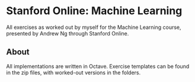 # Stanford Online: Machine Learning

All exercises as worked out by myself for the Machine Learning course, presented
by Andrew Ng through Stanford Online.

## About

All implementations are written in Octave. Exercise templates can be found in the
zip files, with worked-out versions in the folders.
